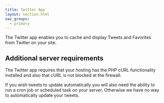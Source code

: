 ```yaml
---
title: Twitter App
layout: section.html
nav_groups:
  - primary
---
```


The Twitter app enables you to cache and display Tweets and Favorites
from Twitter on your site.

## Additional server requirements

The Twitter app requires that your hosting has the PHP cURL
functionality installed and also that cURL is not blocked at the
firewall.

If you wish tweets to update automatically you will also need the
ability to run a cron job or scheduled task on your server. Otherwise we
have no way to automatically update your tweets.
